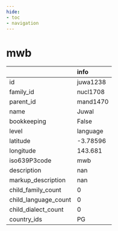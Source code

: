 ```yaml
---
hide:
- toc
- navigation
---
```

# mwb
|                      | info     |
|:---------------------|:---------|
| id                   | juwa1238 |
| family_id            | nucl1708 |
| parent_id            | mand1470 |
| name                 | Juwal    |
| bookkeeping          | False    |
| level                | language |
| latitude             | -3.78596 |
| longitude            | 143.681  |
| iso639P3code         | mwb      |
| description          | nan      |
| markup_description   | nan      |
| child_family_count   | 0        |
| child_language_count | 0        |
| child_dialect_count  | 0        |
| country_ids          | PG       |